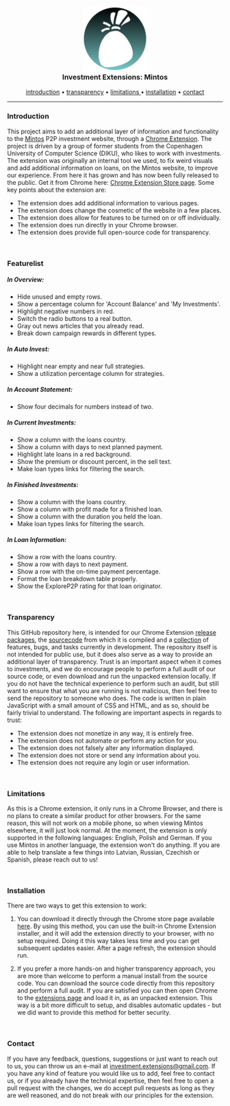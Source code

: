 <h3 align="center">
    <img src="src/icons/icon-128.png" width="150">
    <br>
    Investment Extensions: Mintos
</h3>

<p align="center">
    <a href="#Introduction">introduction</a>
    •
    <a href="#Transparency">transparency</a>
    •
    <a href="#Limitations" >limitations </a>
    •
    <a href="#Installation">installation</a>
    •
    <a href="#Contact"     >contact     </a>
</p>

---



### Introduction

This project aims to add an additional layer of information and functionality to the [Mintos](https://www.mintos.com) P2P investment website, through a [Chrome Extension](https://chrome.google.com/webstore/detail/investment-extensions-min/ehngchilahobaplambailiienioefiod?fbclid=IwAR01MI6zIVPmprXmABE3KDIEdpU7hW_b4cJrI0AwM2gpjFFrT-GuJx5qFxo). The project is driven by a group of former students from the Copenhagen University of Computer Science (DIKU), who likes to work with investments. The extension was originally an internal tool we used, to fix weird visuals and add additional information on loans, on the Mintos website, to improve our experience. From here it has grown and has now been fully released to the public. Get it from Chrome here: [Chrome Extension Store page](https://chrome.google.com/webstore/detail/investment-extensions-min/ehngchilahobaplambailiienioefiod?fbclid=IwAR01MI6zIVPmprXmABE3KDIEdpU7hW_b4cJrI0AwM2gpjFFrT-GuJx5qFxo). Some key points about the extension are:

- The extension does add additional information to various pages.
- The extension does change the cosmetic of the website in a few places.
- The extension does allow for features to be turned on or off individually.
- The extension does run directly in your Chrome browser.
- The extension does provide full open-source code for transparency.

<br>



### Featurelist

##### In Overview:
- Hide unused and empty rows.
- Show a percentage column for 'Account Balance' and 'My Investments'.
- Highlight negative numbers in red.
- Switch the radio buttons to a real button.
- Gray out news articles that you already read.
- Break down campaign rewards in different types.

##### In Auto Invest:
- Highlight near empty and near full strategies.
- Show a utilization percentage column for strategies.

##### In Account Statement:
- Show four decimals for numbers instead of two.

##### In Current Investments:
- Show a column with the loans country.
- Show a column with days to next planned payment.
- Highlight late loans in a red background.
- Show the premium or discount percent, in the sell text.
- Make loan types links for filtering the search.

##### In Finished Investments:
- Show a column with the loans country.
- Show a column with profit made for a finished loan.
- Show a column with the duration you held the loan.
- Make loan types links for filtering the search.

##### In Loan Information:
- Show a row with the loans country.
- Show a row with days to next payment.
- Show a row with the on-time payment percentage.
- Format the loan breakdown table properly.
- Show the ExploreP2P rating for that loan originator.

<br>



### Transparency

This GitHub repository here, is intended for our Chrome Extension [release packages](https://github.com/DeeNaxic/mintos-extension/tree/master/bin), the [sourcecode](https://github.com/DeeNaxic/mintos-extension/tree/master/src) from which it is compiled and a [collection](https://github.com/DeeNaxic/mintos-extension/issues) of features, bugs, and tasks currently in development. The repository itself is not intended for public use, but it does also serve as a way to provide an additional layer of transparency. Trust is an important aspect when it comes to investments, and we do encourage people to perform a full audit of our source code, or even download and run the unpacked extension locally. If you do not have the technical experience to perform such an audit, but still want to ensure that what you are running is not malicious, then feel free to send the repository to someone who does. The code is written in plain JavaScript with a small amount of CSS and HTML, and as so, should be fairly trivial to understand. The following are important aspects in regards to trust:

- The extension does not monetize in any way, it is entirely free.
- The extension does not automate or perform any action for you.
- The extension does not falsely alter any information displayed.
- The extension does not store or send any information about you.
- The extension does not require any login or user information.

<br>



### Limitations

As this is a Chrome extension, it only runs in a Chrome Browser, and there is no plans to create a similar product for other browsers. For the same reason, this will not work on a mobile phone, so when viewing Mintos elsewhere, it will just look normal. At the moment, the extension is only supported in the following languages: English, Polish and German. If you use Mintos in another language, the extension won't do anything. If you are able to help translate a few things into Latvian, Russian, Czechish or Spanish, please reach out to us!

<br>



### Installation

There are two ways to get this extension to work:

1. You can download it directly through the Chrome store page available [here](https://chrome.google.com/webstore/detail/investment-extensions-min/ehngchilahobaplambailiienioefiod?fbclid=IwAR01MI6zIVPmprXmABE3KDIEdpU7hW_b4cJrI0AwM2gpjFFrT-GuJx5qFxo). By using this method, you can use the built-in Chrome Extension installer, and it will add the extension directly to your browser, with no setup required. Doing it this way takes less time and you can get subsequent updates easier. After a page refresh, the extension should run.

2. If you prefer a more hands-on and higher transparency approach, you are more than welcome to perform a manual install from the source code. You can download the source code directly from this repository and perform a full audit. If you are satisfied you can then open Chrome to the [extensions page](chrome://extensions/) and load it in, as an unpacked extension. This way is a bit more difficult to setup, and disables automatic updates - but we did want to provide this method for better security.

<br>



### Contact

If you have any feedback, questions, suggestions or just want to reach out to us, you can throw us an e-mail at investment.extensions@gmail.com. If you have any kind of feature you would like us to add, feel free to contact us, or if you already have the technical expertise, then feel free to open a pull request with the changes, we do accept pull requests as long as they are well reasoned, and do not break with our principles for the extension.

<br>
